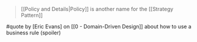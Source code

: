 > [[Policy and Details|Policy]] is another name for the [[Strategy Pattern]]

#quote by [Eric Evans]  on [[0 - Domain-Driven Design]]  about how to use a business rule  (spoiler)